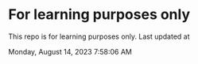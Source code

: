 # For learning purposes only
This repo is for learning purposes only.
Last updated at

Monday, August 14, 2023 7:58:06 AM


